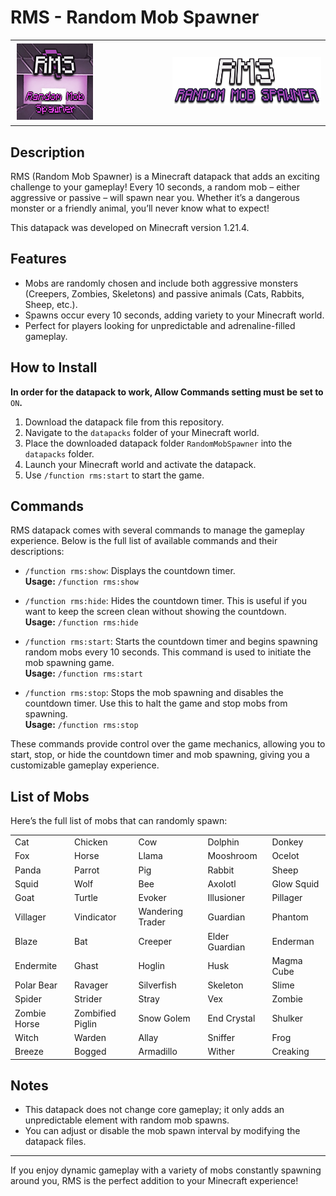 # RMS - Random Mob Spawner

<center><table style="width: 100%; border: none; border-spacing: 0;">
  <tr>
    <td style="text-align: left; width: 50%;"><img src="RandomMobSpawner/pack.png" alt="Pack Image" /></td>
    <td style="text-align: right; width: 50%;"><img src="logo.png" alt="Logo Image" /></td>
  </tr>
</table></center>

## Description

RMS (Random Mob Spawner) is a Minecraft datapack that adds an exciting challenge to your gameplay! Every 10 seconds, a random mob – either aggressive or passive – will spawn near you. Whether it’s a dangerous monster or a friendly animal, you’ll never know what to expect!

This datapack was developed on Minecraft version 1.21.4.

## Features

- Mobs are randomly chosen and include both aggressive monsters (Creepers, Zombies, Skeletons) and passive animals (Cats, Rabbits, Sheep, etc.).
- Spawns occur every 10 seconds, adding variety to your Minecraft world.
- Perfect for players looking for unpredictable and adrenaline-filled gameplay.

## How to Install

**In order for the datapack to work, Allow Commands setting must be set to** `ON`**.**

1. Download the datapack file from this repository.
2. Navigate to the `datapacks` folder of your Minecraft world.
3. Place the downloaded datapack folder `RandomMobSpawner` into the `datapacks` folder.
4. Launch your Minecraft world and activate the datapack.
5. Use `/function rms:start` to start the game.

## Commands

RMS datapack comes with several commands to manage the gameplay experience. Below is the full list of available commands and their descriptions:

- `/function rms:show`: Displays the countdown timer.  
  **Usage:** `/function rms:show`

- `/function rms:hide`: Hides the countdown timer. This is useful if you want to keep the screen clean without showing the countdown.  
  **Usage:** `/function rms:hide`

- `/function rms:start`: Starts the countdown timer and begins spawning random mobs every 10 seconds. This command is used to initiate the mob spawning game.  
  **Usage:** `/function rms:start`

- `/function rms:stop`: Stops the mob spawning and disables the countdown timer. Use this to halt the game and stop mobs from spawning.  
  **Usage:** `/function rms:stop`

These commands provide control over the game mechanics, allowing you to start, stop, or hide the countdown timer and mob spawning, giving you a customizable gameplay experience.


## List of Mobs

Here’s the full list of mobs that can randomly spawn:

<table style="width: 100%; border: none; border-spacing: 0;">
  <tr>
    <td>Cat</td>
    <td>Chicken</td>
    <td>Cow</td>
    <td>Dolphin</td>
    <td>Donkey</td>
  </tr>
  <tr>
    <td>Fox</td>
    <td>Horse</td>
    <td>Llama</td>
    <td>Mooshroom</td>
    <td>Ocelot</td>
  </tr>
  <tr>
    <td>Panda</td>
    <td>Parrot</td>
    <td>Pig</td>
    <td>Rabbit</td>
    <td>Sheep</td>
  </tr>
  <tr>
    <td>Squid</td>
    <td>Wolf</td>
    <td>Bee</td>
    <td>Axolotl</td>
    <td>Glow Squid</td>
  </tr>
  <tr>
    <td>Goat</td>
    <td>Turtle</td>
    <td>Evoker</td>
    <td>Illusioner</td>
    <td>Pillager</td>
  </tr>
  <tr>
    <td>Villager</td>
    <td>Vindicator</td>
    <td>Wandering Trader</td>
    <td>Guardian</td>
    <td>Phantom</td>
  </tr>
  <tr>
    <td>Blaze</td>
    <td>Bat</td>
    <td>Creeper</td>
    <td>Elder Guardian</td>
    <td>Enderman</td>
  </tr>
  <tr>
    <td>Endermite</td>
    <td>Ghast</td>
    <td>Hoglin</td>
    <td>Husk</td>
    <td>Magma Cube</td>
  </tr>
  <tr>
    <td>Polar Bear</td>
    <td>Ravager</td>
    <td>Silverfish</td>
    <td>Skeleton</td>
    <td>Slime</td>
  </tr>
  <tr>
    <td>Spider</td>
    <td>Strider</td>
    <td>Stray</td>
    <td>Vex</td>
    <td>Zombie</td>
  </tr>
  <tr>
    <td>Zombie Horse</td>
    <td>Zombified Piglin</td>
    <td>Snow Golem</td>
    <td>End Crystal</td>
    <td>Shulker</td>
  </tr>
  <tr>
    <td>Witch</td>
    <td>Warden</td>
    <td>Allay</td>
    <td>Sniffer</td>
    <td>Frog</td>
  </tr>
  <tr>
    <td>Breeze</td>
    <td>Bogged</td>
    <td>Armadillo</td>
    <td>Wither</td>
    <td>Creaking</td>
  </tr>
</table>

## Notes

- This datapack does not change core gameplay; it only adds an unpredictable element with random mob spawns.
- You can adjust or disable the mob spawn interval by modifying the datapack files.

---

If you enjoy dynamic gameplay with a variety of mobs constantly spawning around you, RMS is the perfect addition to your Minecraft experience!

